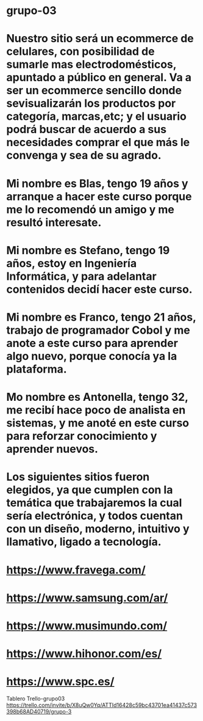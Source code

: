 # grupo-03
<!-- //2. Definir la temática del Market Place
¿Qué productos o servicios brindará nuestro sitio? ¿Quién será nuestra audiencia
objetivo? ¿Cómo ajustaremos nuestra oferta a ese público?
Entregable: Crear archivo README.md en el repositiorio con:
● Una breve descripción de la oferta de productos y/o servicios ofrecidos por su
sitio. También agregar una breve descripción del público al que apunta el sitio.
● Una breve descripción de los integrantes del equipo. -->


# Nuestro sitio será un ecommerce de celulares, con posibilidad de sumarle mas electrodomésticos, apuntado a público en general. Va a ser un ecommerce sencillo donde sevisualizarán los productos por categoría, marcas,etc; y el usuario podrá buscar de acuerdo a sus necesidades comprar el que más le convenga y sea de su agrado.

# Mi nombre es Blas, tengo 19 años y arranque a hacer este curso porque me lo recomendó un amigo y me resultó interesate.
# Mi nombre es Stefano, tengo 19 años, estoy en Ingeniería Informática, y para adelantar contenidos decidí hacer este curso.
# Mi nombre es Franco, tengo 21 años, trabajo de programador Cobol y me anote a este curso para aprender algo nuevo, porque conocía ya la plataforma.
# Mo nombre es Antonella, tengo 32, me recibí hace poco de analista en sistemas, y me anoté en este curso para reforzar conocimiento y aprender nuevos.

<!-- 3. Buscar inspiración en referentes del mercado
Pablo Picasso dijo alguna vez: “Los grandes artistas copian, los genios roban”. Sea cual
sea la idea que tengan para su sitio, es muy posible que haya en Internet muy buenos
referentes de donde inspirarse y tomar ideas.

Deberán realizar una búsqueda de sitios similares, relacionados o que sean de interés:
● Por los productos o servicios que ofrecen.
● Por los clientes a los que apuntan.
● Por la estética que presentan.
● Por las funcionalidades implementadas.
Entregable: En el README.md agregar un listado de al menos 5 sitios de referencia
indicando brevemente por qué fueron elegidos. -->

# Los siguientes sitios fueron elegidos, ya que cumplen con la temática que trabajaremos la cual sería electrónica, y todos cuentan con un diseño, moderno, intuitivo y llamativo, ligado a tecnología.

# https://www.fravega.com/
# https://www.samsung.com/ar/
# https://www.musimundo.com/
# https://www.hihonor.com/es/
# https://www.spc.es/


Tablero Trello-grupo03
https://trello.com/invite/b/X8uQw0Yq/ATTId16428c59bc43701ea41437c573398b68AD40719/grupo-3